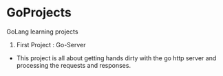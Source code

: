 # GoProjects
GoLang learning projects


1. First Project : Go-Server
 
 * This project is all about getting hands dirty with the go http server and processing the requests and responses.